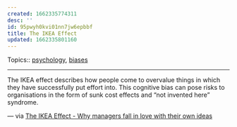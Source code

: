 ```yaml
---
created: 1662335774311
desc: ''
id: 95pwyh0kvi01nn7jw6epbbf
title: The IKEA Effect
updated: 1662335801160
---
```

   
Topics::  [psychology](../topics/psychology.md), [biases](../topics/biases.md)   
   
   
---   
   
The IKEA effect describes how people come to overvalue things in which they have successfully put effort into. This cognitive bias can pose risks to organisations in the form of sunk cost effects and “not invented here” syndrome.   
   
— via [The IKEA Effect - Why managers fall in love with their own ideas](https://mannhowie.com/ikea-effect)